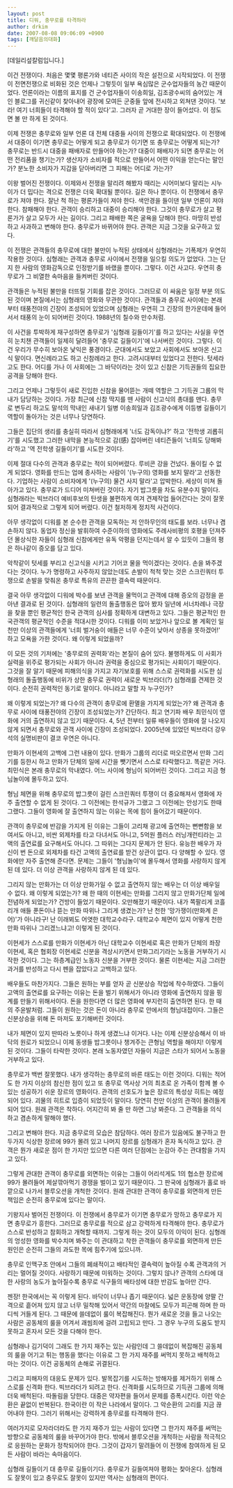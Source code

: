 ```yaml
---
layout: post
title: 디워, 충무로를 타격하라
author: drkim
date: 2007-08-08 09:06:09 +0900
tags: [깨달음의대화]
---
```

[데일리섶칼럼입니다.]
  

  
이건 전쟁이다. 처음은 몇몇 평론가와 네티즌 사이의 작은 설전으로 시작되었다. 이 전쟁이 전면전쟁으로 비화된 것은 언제나 그렇듯이 일부 욕심많은 군수업자들의 농간 때문이었다. 언론이라는 이름의 표지를 건 군수업자들이 이송희일, 김조광수씨의 숨어있는 개인 블로그를 귀신같이 찾아내어 광장에 모여든 군중들 앞에 전시하고 외쳐댄 것이다. '보라! 여기 너희들이 타격해야 할 적이 있다'고. 그러자 곧 거대한 장이 들어섰다. 이 정도면 볼 만 하게 된 것이다. 
  

  
이제 전쟁은 충무로와 일부 언론 대 전체 대중들 사이의 전쟁으로 확대되었다. 이 전쟁에서 대중이 이기면 충무로는 어떻게 되고 충무로가 이기면 또 충무로는 어떻게 되는가? 충무로는 반드시 대중을 패배자로 만들어야 하는가? 대중이 패배자가 되면 충무로는 어떤 전리품을 챙기는가? 생산자가 소비자를 적으로 만들어서 어떤 이익을 얻는다는 말인가? 분노한 소비자가 지갑을 닫아버리면 그 피해는 어디로 가는가? 
  

  
이왕 벌어진 전쟁이다. 이제와서 전쟁을 말리려 해봤자 때리는 시어미보다 말리는 시누이가 더 밉다는 격으로 전쟁은 더욱 확대될 뿐이다. 길은 하나 뿐이다. 이 전쟁에서 충무로가 져야 한다. 잘난 척 하는 평론가들이 져야 한다. 색안경을 들이댄 일부 언론이 져야 한다. 참패해야 한다. 관객이 승리하고 대중이 승리해야 한다. 그것이 충무로가 살고 평론가가 살고 모두가 사는 길이다. 그리고 패배한 쪽은 굴욕을 당해야 한다. 마땅히 반성하고 사과하고 변해야 한다. 충무로가 바뀌어야 한다. 관객은 지금 그것을 요구하고 있다. 
  

  
이 전쟁은 관객들의 충무로에 대한 불만이 누적된 상태에서 심형래라는 기폭제가 우연히 작용한 것이다. 심형래는 관객과 충무로 사이에서 전쟁을 일으킬 의도가 없었다. 그는 단지 한 사람의 영화감독으로 인정받기를 바랬을 뿐이다. 그렇다. 이건 사고다. 우연히 충무로가 그 비열한 속마음을 들켜버린 것이다. 
  

  
관객들은 누적된 불만을 터뜨릴 기회를 잡은 것이다. 그러므로 이 싸움은 일정 부분 의도된 것이며 본질에서는 심형래의 영화와 무관한 것이다. 관객들과 충무로 사이에는 본래부터 태풍전야의 긴장이 조성되어 있었으며 심형래는 우연히 그 긴장의 한가운데에 들어서서 태풍의 눈이 되어버린 것이다. 1988년의 칠수와 만수처럼. 
  

  
이 사건을 투박하게 재구성하면 충무로가 '심형래 길들이기'를 하고 있다는 사실을 우연히 눈치챈 관객들이 일제히 달려들어 '충무로 길들이기'에 나서버린 것이다. 그렇다. 이건 우리가 무수히 보아온 낯익은 풍경이다. 군대에서도 보았고 사회에서도 보아온 신고식 말이다. 면신례라고도 하고 신참례라고 한다. 고려시대부터 있었다고 전한다. 텃세라고도 한다. 어디를 가나 이 사회에는 그 바닥이라는 것이 있고 신참은 기득권들의 집요한 공격을 당해야 한다. 
  

  
그리고 언제나 그렇듯이 새로 진입한 신참을 물어뜯는 개떼 역할은 그 기득권 그룹의 막내가 담당하는 것이다. 가장 최근에 신참 딱지를 뗀 사람이 신고식의 총대를 맨다. 충무로 변두리 하고도 말석의 막내인 새내기 일병 이송희일과 김조광수에게 이등병 길들이기 역할이 돌아가는 것은 너무나 당연하다. 
  

  
그들은 집단의 생리를 충실히 따라서 심형래에게 '너도 감독이냐?' 하고 '전학생 괴롭히기'를 시도했고 그러한 내막을 본능적으로 감(感) 잡아버린 네티즌들이 '너희도 당해봐라'하고 '역 전학생 길들이기'를 시도한 것이다. 
  

  
이제 절대 다수의 관객과 충무로는 적이 되어버렸다. 루비콘 강을 건넜다. 돌이킬 수 없게 되었다. 영화를 만드는 업에 종사하는 사람이 '(누구의) 영화를 보지 말라'고 선동한다. 기업하는 사람이 소비자에게 '(누구의) 물건 사지 말라'고 압박한다. 세상이 미쳐 돌아가고 있다. 충무로가 드디어 미쳐버린 것이다. 자기 밥그릇을 차도 유분수지 말이다. 심형래라는 빅브라더 예비후보의 탄생을 불편하게 여겨 견제작업 들어간다는 것이 잘못되어 결과적으로 그렇게 되어 버렸다. 이건 철저하게 정치적 사건이다. 
  

  
아무 생각없이 디워를 본 순수한 관객을 모독하는 저 안하무인의 태도를 보라. 너무나 겸손하지 않다. 동업자 정신을 발휘하여 수준이하의 영화에도 주례사비평의 호평을 던져주던 몰상식한 자들이 심형래 신참에게만 유독 악평을 던지는데서 알 수 있듯이 그들의 평은 하나같이 증오를 담고 있다. 
  

  
악착같이 텃세를 부리고 신고식을 시키고 기어코 물을 먹이겠다는 것이다. 손을 봐주겠다는 것이다. 누가 명령하고 사주하지 않았는데도 손발이 척척 맞는 것은 스크린쿼터 투쟁으로 손발을 맞춰온 충무로 특유의 끈끈한 결속력 때문이다. 
  

  
결국 아무 생각없이 디워에 박수를 보낸 관객을 물먹이고 관객에 대해 증오의 감정을 쏟아낸 결과로 된 것이다. 심형래의 일련의 돌출행동은 많아 봤자 일년에 서너차례나 극장을 찾을 뿐인 평균적인 한국 관객의 심사를 정확하게 대변하고 있다. 그들은 평균적인 한국관객의 평균적인 수준을 적대시한 것이다. 디워를 이미 보았거나 앞으로 볼 계획인 일천만 이상의 관객들에게 '너희 벌거숭이 애들은 너무 수준이 낮아서 상종을 못하겠어!' 하고 모욕을 가한 것이다. 왜 이렇게 되었을까? 
  

  
이 모든 것의 기저에는 '충무로의 권력화'라는 본질이 숨어 있다. 불행하게도 이 사회가 실력을 위주로 평가되는 사회가 아니라 권력을 중심으로 평가되는 사회이기 때문이다. 그것을 잘 알기 때문에 피해의식을 가지고 자기보호를 위해 스스로 권력화를 시도한 심형래의 돌출행동에 비위가 상한 충무로 권력이 새로운 빅브라더(?) 심형래를 견제한 것이다. 순전히 권력적인 동기로 말이다. 아니라고 말할 자 누구인가? 
  

  
왜 이렇게 되었는가? 왜 다수의 관객이 충무로에 환멸을 가지게 되었는가? 왜 관객과 충무로 사이에 태풍전야의 긴장이 조성되었는가? 간단하다. 최고 연기파 배우 최민식이 영화에 거의 출연하지 않고 있기 때문이다. 4, 5년 전부터 일류 배우들이 영화에 잘 나오지 않게 되면서 충무로와 관객 사이에 긴장이 조성되었다. 2005년에 있었던 빅브라더 강우석의 실명비판이 결코 우연은 아니다. 
  

  
만화가 이현세의 고백에 그런 내용이 있다. 만화가 그룹의 리더로 떠오르면서 만화 그리기를 등한시 하고 만화가 단체의 일에 시간을 뺏기면서 스스로 타락했다고. 똑같은 거다. 최민식은 본래 충무로의 막내였다. 어느 사이에 형님이 되어버린 것이다. 그리고 지금 형님놀이에 몰두하고 있다. 
  

  
형님 체면을 위해 충무로의 밥그릇이 걸린 스크린쿼터 투쟁이 더 중요해져서 영화에 자주 출연할 수 없게 된 것이다. 그 이전에는 한석규가 그랬고 그 이전에는 안성기도 한때 그랬다. 그들이 영화에 잘 출연하지 않는 이유는 목에 힘이 들어갔기 때문이다. 
  

  
관객이 충무로에 반감을 가지게 된 이유는 그들이 고리채 광고에 출연하는 뻔뻔함을 보여서도 아니고, 비싼 외제차를 타고 다녀서도 아니고, 5억원 플러스 러닝개런티라는 고액의 출연료를 요구해서도 아니다. 그 따위는 그다지 문제가 안 된다. 유능한 배우가 자신이 번 돈으로 외제차를 타건 고액의 출연료를 받건 상관이 없다. 다 양해할 수 있다. 영화에만 자주 출연해 준다면. 문제는 그들이 '형님놀이'에 몰두해서 영화를 사랑하지 않게 된 데 있다. 더 이상 관객을 사랑하지 않게 된 데 있다. 
  

  
그리지 않는 만화가는 더 이상 만화가일 수 없고 출연하지 않는 배우는 더 이상 배우일 수 없다. 왜 이렇게 되었는가? 왜 한 때의 이현세는 만화를 그리지 않고 만화가단체 일에 전념하게 되었는가? 건방이 들었기 때문이다. 오만해졌기 때문이다. 내가 쪽팔리게 코흘리개 애들 푼돈이나 뜯는 만화 따위나 그리게 생겼는가? 난 천한 '망가쟁이(만화계 은어)'가 아니라구! 난 이래뵈도 어엿한 대학교수라구. 대학교수 체면이 있지 어떻게 천한 만화 따위나 그리겠느냐고! 이렇게 된 것이다. 
  

  
이현세가 스스로를 만화가 이현세가 아닌 대학교수 이현세로 혹은 만화가 단체의 좌장 이현세, 혹은 협회장 이현세로 신분을 격상시키면서 만화그리기라는 노동을 거부하기 시작한 것이다. 그는 하층계급인 노동자 신분을 거부한 것이다. 물론 이현세는 지금 그러한 과거를 반성하고 다시 펜을 잡았다고 고백하고 있다. 
  

  
배우들도 마찬가지다. 그들은 원하는 부를 얻자 곧 신분상승 작업에 착수하였다. 그들이 고액의 출연료를 요구하는 이유는 돈을 벌기 위해서가 아니라 영화에 출연하지 않을 핑계를 만들기 위해서이다. 돈을 원한다면 더 많은 영화에 부지런히 출연하면 된다. 한 때의 주윤발처럼. 그들이 원하는 것은 돈이 아니라 충무로 안에서의 형님대접이다. 그들은 신분상승을 위해 돈 마저도 포기해버린 것이다. 
  

  
내가 체면이 있지 딴따라 노릇이나 하게 생겼느냐 이거다. 나는 이제 신분상승해서 이 바닥의 원로가 되었으니 이제 동생들 밥그릇이나 챙겨주는 큰형님 역할을 해야지! 이렇게 된 것이다. 그들이 타락한 것이다. 본래 노동자였던 자들이 지금은 스타가 되어서 노동을 거부하고 있다. 
  

  
충무로가 백번 잘못했다. 내가 생각하는 충무로의 바른 태도는 이런 것이다. 디워는 적어도 한 가지 이상의 참신한 점이 있고 또 충무로 역사상 거의 최초로 온 가족이 함께 볼 수 있는 성공하기 쉬운 장르의 영화이다. 관객의 선호도가 높은 장르의 특성상 히트는 예정되어 있다. 괴물의 히트로 입증이 되었듯이 말이다. 당연히 천만 이상의 관객이 몰려들게 되어 있다. 원래 관객은 착하다. 어지간히 봐 줄 만 하면 그냥 봐준다. 그 관객들을 의식하고 겸손하게 말해야 했다. 
  

  
그리고 변해야 한다. 지금 충무로의 모습은 참담하다. 여러 장르가 있음에도 불구하고 한 두가지 식상한 장르에 99가 몰려 있고 나머지 장르를 심형래가 혼자 독식하고 있다. 관객은 뭔가 새로운 점이 한 가지만 있으면 다른 여러 단점에는 눈감아 주는 관대함을 가지고 있다. 
  

  
그렇게 관대한 관객이 충무로를 외면하는 이유는 그들이 어리석게도 1의 협소한 장르에 99가 몰려들어 제살깎아먹기 경쟁을 벌이고 있기 때문이다. 그 판국에 심형래가 홀로 바깥으로 나가서 블루오션을 개척한 것이다. 원래 관대한 관객이 충무로를 외면하게 만든 책임은 순전히 충무로에 있다는 말이다. 
  

  
기왕지사 벌어진 전쟁이다. 이 전쟁에서 충무로가 이기면 충무로가 망하고 충무로가 지면 충무로가 흥한다. 그러므로 충무로를 적으로 삼고 강력하게 타격해야 한다. 충무로가 스스로 반성하고 참회하고 개혁할 때까지. 그렇게 하는 것이 모두의 이익이 된다. 심형래의 엉성한 영화를 박수치며 봐주는 이 관대하고 착한 관객들이 충무로를 외면하게 만든 원인은 순전히 그들의 과도한 목에 힘주기에 있으니까. 
  

  
충무로 인맥구조 안에서 그들의 폐쇄적이고 배타적인 결속력이 높아질 수록 관객과의 거리는 멀어질 것이다. 사랑하기 때문에 미워하는 것이다. 그렇지 않나? 관객의 스타에 대한 사랑의 농도가 높아질수록 충무로 식구들의 배타성에 대한 반감도 높아만 간다. 
  

  
젠장! 한국에서는 꼭 이렇게 된다. 바닥이 너무나 좁기 때문이다. 넓은 운동장에 양팔 간격으로 흩어져 있지 않고 너무 밀착해 있어서 약간의 마찰에도 모두가 피곤해 하며 한 마디씩 거들게 된다. 그 때문에 쓸데없이 룰이 복잡해진다. 뭔가 새로운 것을 들고 나오는 사람은 공동체의 룰을 어겨서 괘씸죄에 걸려 고립되고 만다. 그 경우 누구의 도움도 받지 못하고 혼자서 모든 것을 다해야 한다. 
  

  
심형래나 김기덕이 그래도 한 가지 재주는 있는 사람인데 그 쓸데없이 복잡해진 공동체의 룰을 어기고 튀는 행동을 했다는 이유로 그 한 가지 재주를 써먹지 못하고 배척하고 마는 것이다. 이건 공동체의 손해로 귀결된다. 
  

  
그리고 피해자의 대응도 문제가 있다. 발목잡기를 시도하는 방해자를 제거하기 위해 스스로를 신격화 한다. 빅브라더가 되려고 한다. 신격화를 시도하므로 기득권 그룹에 의해 더욱 배척된다. 따돌림을 당한다. 대중은 약자편을 들어서 문제를 증폭시킨다. 이런 악순환은 끝없이 반복된다. 한국이란 이 작은 나라에서 말이다. 그 악순환의 고리를 지금 끊어내야 한다. 그러기 위해서는 강력하게 충무로를 타격해야 한다. 
  

  
여러가지로 모자라더라도 한 가지 재주가 있는 사람이 있다면 그 한가지 재주를 써먹는 방향으로 공동체의 룰을 바꾸어가야 한다. 밖에서 블루오션을 개척하는 사람을 적극적으로 응원하는 문화가 정착되어야 한다. 그것이 갑자기 말려들어 이 전쟁에 참여하게 된 모든 사람이 바라는 속마음이다. 
  

  
심형래 길들이기 대 충무로 길들이기다. 충무로가 길들여져야 평화는 찾아온다. 심형래도 잘못이 있고 충무로도 잘못이 있지만 역사는 심형래의 편이다.